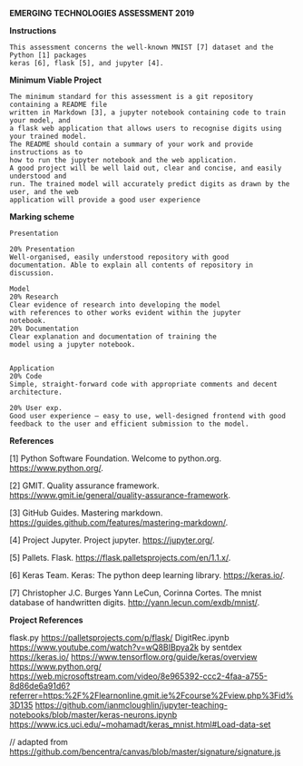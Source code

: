 ﻿**EMERGING TECHNOLOGIES ASSESSMENT 2019**

**Instructions**
```
This assessment concerns the well-known MNIST [7] dataset and the Python [1] packages
keras [6], flask [5], and jupyter [4].
```

**Minimum Viable Project**
```
The minimum standard for this assessment is a git repository containing a README file
written in Markdown [3], a jupyter notebook containing code to train your model, and
a flask web application that allows users to recognise digits using your trained model.
The README should contain a summary of your work and provide instructions as to
how to run the jupyter notebook and the web application.
A good project will be well laid out, clear and concise, and easily understood and
run. The trained model will accurately predict digits as drawn by the user, and the web
application will provide a good user experience
```

**Marking scheme**
```
Presentation

20% Presentation 
Well-organised, easily understood repository with good
documentation. Able to explain all contents of repository in discussion.

Model
20% Research 
Clear evidence of research into developing the model
with references to other works evident within the jupyter
notebook.
20% Documentation 
Clear explanation and documentation of training the
model using a jupyter notebook.


Application
20% Code 
Simple, straight-forward code with appropriate comments and decent architecture.

20% User exp. 
Good user experience – easy to use, well-designed frontend with good feedback to the user and efficient submission to the model.
```

**References**

[1] Python Software Foundation. Welcome to python.org.  https://www.python.org/.

[2] GMIT. Quality assurance framework.  https://www.gmit.ie/general/quality-assurance-framework.

[3] GitHub Guides. Mastering markdown.  https://guides.github.com/features/mastering-markdown/.

[4] Project Jupyter. Project jupyter. https://jupyter.org/.

[5] Pallets. Flask. https://flask.palletsprojects.com/en/1.1.x/.

[6] Keras Team. Keras: The python deep learning library.  https://keras.io/.

[7] Christopher J.C. Burges Yann LeCun, Corinna Cortes. The mnist database of handwritten digits. http://yann.lecun.com/exdb/mnist/.


**Project References**

flask.py        https://palletsprojects.com/p/flask/
DigitRec.ipynb  https://www.youtube.com/watch?v=wQ8BIBpya2k by sentdex
https://keras.io/
https://www.tensorflow.org/guide/keras/overview
https://www.python.org/
https://web.microsoftstream.com/video/8e965392-ccc2-4faa-a755-8d86de6a91d6?referrer=https:%2F%2Flearnonline.gmit.ie%2Fcourse%2Fview.php%3Fid%3D135
https://github.com/ianmcloughlin/jupyter-teaching-notebooks/blob/master/keras-neurons.ipynb
https://www.ics.uci.edu/~mohamadt/keras_mnist.html#Load-data-set
<!-- https://getbootstrap.com/docs/4.3/getting-started/introduction/ -->
<!-- adapted from https://github.com/bencentra/canvas/blob/master/signature/signature.html -->
// adapted from https://github.com/bencentra/canvas/blob/master/signature/signature.js